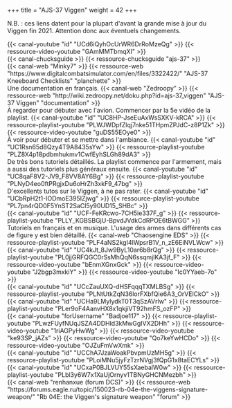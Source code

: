 +++
title = "AJS-37 Viggen"
weight = 42
+++

N.B. : ces liens datent pour la plupart d'avant la grande mise à jour du Viggen fin 2021. Attention donc aux éventuels changements.

<div class="contenu"> <!-- le hangar de Sklang //-->
{{< canal-youtube "id" "UCd6iQyhOcUrWR6DrRoMzeQg" >}}
{{< ressource-video-youtube "GAmMMTbmqXI" >}}
</div>

<div class="contenu"> <!-- Chuck's guide //-->
{{< canal-chucksguide >}}
{{< ressource-chucksguide "ajs-37" >}}
</div>

<div class="contenu de_qualite"> <!-- Minky7 //-->
{{< canal-web "Minky7" >}}
{{< ressource-web "https://www.digitalcombatsimulator.com/en/files/3322422/" "AJS-37 Kneeboard Checklists" "planchette" >}}
</div>

<div class="contenu de_qualite">
Une documentation en français.
{{< canal-web "Zedroopy" >}}
{{< ressource-web "http://wiki.zedroopy.net/doku.php?id=ajs-37_viggen" "AJS-37 Viggen" "documentation" >}}
</div>

<div class="contenu de_qualite"> <!-- TrakDah //-->
À regarder pour débuter avec l'avion. Commencer par la 5e vidéo de la playlist.
{{< canal-youtube "id" "UC8HP-JseEuAxWsSXKV-kRCA" >}}
{{< ressource-playlist-youtube "PLWJWDpfZlqj7nke51THpmZPJdC-z8P1Zk" >}}
{{< ressource-video-youtube "guDS55EOye0" >}}
</div>

<div class="contenu"> <!-- Saker chez Spudknocker //-->
À voir pour débuter et se mettre dans l'ambiance.
{{< canal-youtube "id" "UC1Rsn65d8Qzy4T9A8435sYw" >}}
{{< ressource-playlist-youtube "PLZ8X4p18pdbmhukmv1CwfEyhSLGh89dA3" >}}
</div>

<div class="contenu de_qualite"> <!-- leadnap gaming //-->
De très bons tutoriels détaillés. La playlist commence par l'armement, mais a aussi des tutoriels plus généraux ensuite.
{{< canal-youtube "id" "UC8qaF8V2-JV9_F8VV8AY6Bg" >}}
{{< ressource-playlist-youtube "PLNyD4eo0ftPRgjxDu6oHrZh3xkF9_47bg" >}}
</div>

<div class="contenu de_qualite"> <!-- clubby37 //-->
D'excellents tutos sur le Viggen, à ne pas rater.
{{< canal-youtube "id" "UCbRpH2t1-IODmoE395IZjwg" >}}
{{< ressource-playlist-youtube "PL7pn4rQD0F5YnST2SaCl5y90UD15_SHBc" >}}
</div>

<div class="contenu"> <!-- deephack //-->
{{< canal-youtube "id" "UCF-FeKRcwo-7CH5ie337F_g" >}}
{{< ressource-playlist-youtube "PLLY_KGBSBGjU-BpvdJVdkCdRPOE6tBWGG" >}}
</div>

<div class="contenu">
Tutoriels en français et en musique. L'usage des armes dans différents cas de figure y est bien détaillé.
{{< canal-web "Chaosengine EDS" >}}
{{< ressource-playlist-youtube "PLF4aNS2kgI4IWpsrB1V_n_zE6EiNVLWcw" >}}
</div>

<div class="contenu"> <!-- Iain Christie / Sidekick65 //-->
{{< canal-youtube "id" "UC4kJt_8Jw9ByL10ar6b8rQg" >}}
{{< ressource-playlist-youtube "PL0jjGRFQGC0rSsMhQqN6ssqmjlKA3jf_F" >}}
{{< ressource-video-youtube "bEnmXGnxGck" >}}
{{< ressource-video-youtube "J2bgp3mxkiY" >}}
{{< ressource-video-youtube "Ic0YYaeb-7o" >}}
</div>

<div class="contenu"> <!-- CasmoTV//-->
{{< canal-youtube "id" "UCcZauUXQ-dHSFqqqTXMLBSg" >}}
{{< ressource-playlist-youtube "PLNtUtkZqN36lorFXbfQie6A3_OrVElCkO" >}}
</div>

<div class="contenu"> <!-- Matt Waggner //-->
{{< canal-youtube "id" "UCHa9LMylydkT0T3qSzAVrlw" >}}
{{< ressource-playlist-youtube "PLer9oF4AanvHX8x1qkjiVT92hmFS_ozFP" >}}
</div>

<div class="contenu">
{{< canal-youtube "forUsername" "Badjoe117" >}}
{{< ressource-playlist-youtube "PLwzFUyfNUqJSZA4DDHld3kMwGgIVX2DHh" >}}
{{< ressource-video-youtube "1riAGPyHwWg" >}}
{{< ressource-video-youtube "ke93SP_jAZs" >}}
{{< ressource-video-youtube "Qo7keYwHCDo" >}}
{{< ressource-video-youtube "OJZuFmVwXmk" >}}
</div>

<div class="contenu"> <!-- Bunyap Sims //-->
{{< canal-youtube "id" "UCChA7JzaWoakPbvpmUzMH5g" >}}
{{< ressource-playlist-youtube "PLoiMNu5jyFzTzrNVgj3fQpG1x8taECYLs" >}}
</div>

<div class="contenu"> <!-- FlightSimFan //-->
{{< canal-youtube "id" "UCxaP0BJLVUY55sXaebalW0w" >}}
{{< ressource-playlist-youtube "PLbl3y6W7x1XaUjOrnyv1TBNyGHCNMezbh" >}}
</div>

<div class="contenu">
{{< canal-web "renhanxue (forum DCS)" >}}
{{< ressource-web "https://forums.eagle.ru/topic/150023-rb-04e-the-viggens-signature-weapon/" "Rb 04E: the Viggen's signature weapon" "forum" >}}
</div>
